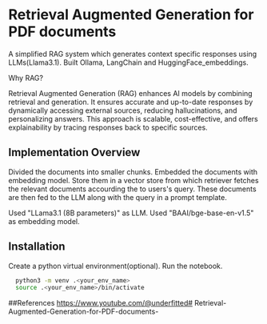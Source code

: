 
# Retrieval Augmented Generation for PDF documents 

A simplified RAG system which generates context specific responses using LLMs(Llama3.1). Built Ollama, LangChain and HuggingFace_embeddings.


Why RAG?

Retrieval Augmented Generation (RAG) enhances AI models by combining retrieval and generation. It ensures accurate and up-to-date responses by dynamically accessing external sources, reducing hallucinations, and personalizing answers. This approach is scalable, cost-effective, and offers explainability by tracing responses back to specific sources.

## Implementation Overview
Divided the documents into smaller chunks. Embedded the documents with embedding model. Store them in a vector store from which retriever fetches the relevant documents accourding the to users's query. These documents are then fed to the LLM along with the query in a prompt template. 

Used "LLama3.1 (8B parameters)" as LLM. Used "BAAI/bge-base-en-v1.5" as embedding model. 







## Installation

Create a python virtual environment(optional). Run the notebook.

```bash
  python3 -m venv .<your_env_name>
  source .<your_env_name>/bin/activate
```
    
##References 
https://www.youtube.com/@underfitted# Retrieval-Augmented-Generation-for-PDF-documents-
